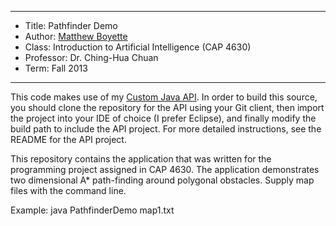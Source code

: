 *******************************************************************

* Title:     Pathfinder Demo
* Author:    [Matthew Boyette](mailto:Dyndrilliac@gmail.com)
* Class:     Introduction to Artificial Intelligence (CAP 4630)
* Professor: Dr. Ching-Hua Chuan
* Term:      Fall 2013

*******************************************************************

This code makes use of my [Custom Java API](https://github.com/Dyndrilliac/java-custom-api). In order to build this source, you should clone the repository for the API using your Git client, then import the project into your IDE of choice (I prefer Eclipse), and finally modify the build path to include the API project. For more detailed instructions, see the README for the API project.

This repository contains the application that was written for the programming project assigned in CAP 4630. The application demonstrates two dimensional A* path-finding around polygonal obstacles. Supply map files with the command line.
 
Example: java PathfinderDemo map1.txt
